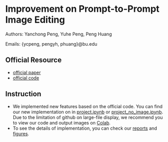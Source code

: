 # Improvement on Prompt-to-Prompt Image Editing

Authors: Yanchong Peng, Yuhe Peng, Peng Huang

Emails: {ycpeng, pengyh, phuang}@bu.edu

## Official Resource
 - [official paper](https://arxiv.org/pdf/2208.01626.pdf)
 - [official code](https://github.com/google/prompt-to-prompt)

 ## Instruction

- We implemented new features based on the official code. You can find our new implementation on in [project.ipynb](project.ipynb) or [project_no_image.ipynb](project_no_image.ipynb). Due to the limitation of github on large-file display, we recommend you to view our code and output images on [Colab](https://colab.research.google.com/drive/1qfcJu8nduINZnFE1x3_KFRXF-qzDzupO).
-  To see the details of implementation, you can check our [reports](reports) and [figures](reports/figures).



